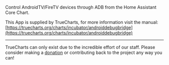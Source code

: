 Control AndroidTV/FireTV devices through ADB from the Home Assistant Core Chart.

This App is supplied by TrueCharts, for more information visit the manual: [https://truecharts.org/charts/incubator/androiddebugbridge](https://truecharts.org/charts/incubator/androiddebugbridge)

---

TrueCharts can only exist due to the incredible effort of our staff.
Please consider making a [donation](https://truecharts.org/sponsor) or contributing back to the project any way you can!
